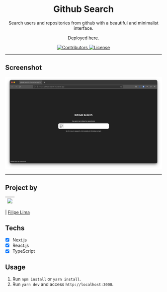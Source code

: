<h1 align="center">
Github Search
</h1>

<p align="center">Search users and repositories from github with a beautiful and minimalist interface.</p>
<p align="center">Deployed <a href="http://github-search-mu.vercel.app/">here</a>.</p>

<p align="center">
  <a href="https://github.com/datsfilipe/github-search/graphs/contributors">
    <img src="https://img.shields.io/github/contributors/datsfilipe/github-search?color=%237159c1&logoColor=%237159c1&style=flat" alt="Contributors">
  </a>
  <a href="https://opensource.org/licenses/MIT">
    <img src="https://img.shields.io/github/license/datsfilipe/github-search?color=%237159c1&logo=mit" alt="License">
  </a>
</p>

<hr>

## Screenshot

<p align="center">
  <img src="./screenshot.png" width="800" />
</p>

<hr>

## Project by

| [<img src="https://avatars.githubusercontent.com/u/76636791?s=400&u=cbb8a8f38347a64658aee5ba0e93210b713765cc&v=4" width="75px;"/>](https://github.com/datsfilipe) |
| :------------------------------------------------------------------------------------------------------------------------: |


| [Filipe Lima](https://github.com/datsfilipe)

## Techs

- [x] Next.js
- [x] React.js
- [x] TypeScript

## Usage

1. Run `npm install` or `yarn install`.<br />
2. Run `yarn dev` and access `http://localhost:3000`.<br />

<!-- ## Contributing

Please read [CONTRIBUTING.md](CONTRIBUTING.md) for details on our code of conduct, and the process for submitting pull requests. -->

